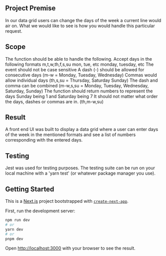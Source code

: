 ## Project Premise

In our data grid users can change the days of the week a current line would air on. What we would like to see is how you would handle this particular request.

## Scope
The function should be able to handle the following.
Accept days in the following formats
m,t,w,th,f,s,su
mon, tue, etc
monday, tuesday, etc
The event should not be case sensitive
A dash (-) should be allowed for consecutive days (m-w = Monday, Tuesday,  Wednesday)
Commas would allow individual days (th,s,su = Thursday, Saturday Sunday)
The dash and comma can be combined (m-w,s,su = Monday, Tuesday, Wednesday, Saturday, Sunday)
The function should return numbers to represent the days Sunday being 1 and Saturday being 7
It should not matter what order the days, dashes or commas are in. (th,m-w,su)

## Result
A front end UI was built to display a data grid where a user can enter days of the week in the mentioned formats and see a list of numbers corresponding with the entered days.

## Testing
Jest was used for testing purposes. The testing suite can be run on your local machine with a 'yarn test' (or whatever package manager you use).

## Getting Started

This is a [Next.js](https://nextjs.org/) project bootstrapped with [`create-next-app`](https://github.com/vercel/next.js/tree/canary/packages/create-next-app).

First, run the development server:

```bash
npm run dev
# or
yarn dev
# or
pnpm dev
```

Open [http://localhost:3000](http://localhost:3000) with your browser to see the result.